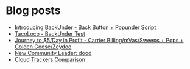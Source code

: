 # Blog posts
<!-- BLOG-POST-LIST:START -->
- [Introducing BackUnder - Back Button + Popunder Script](https://afflift.com/f/threads/introducing-backunder-back-button-popunder-script.10073/)
- [TacoLoco - BackUnder Test](https://afflift.com/f/threads/tacoloco-backunder-test.10080/)
- [Journey to $5/Day in Profit - Carrier Billing/mVas/Sweeps + Pops + Golden Goose/Zeydoo](https://afflift.com/f/threads/journey-to-5-day-in-profit-carrier-billing-mvas-sweeps-pops-golden-goose-zeydoo.9971/)
- [New Community Leader: dood](https://afflift.com/f/threads/new-community-leader-dood.10163/)
- [Cloud Trackers Comparison](https://afflift.com/f/threads/cloud-trackers-comparison.10165/)
<!-- BLOG-POST-LIST:END -->

